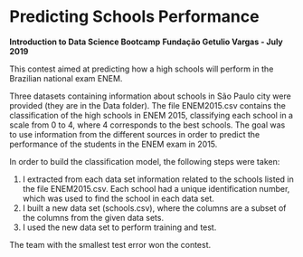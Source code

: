 # Predicting Schools Performance 
**Introduction to Data Science Bootcamp**
**Fundação Getulio Vargas - July 2019**

This contest aimed at predicting how a high schools will perform in the Brazilian national exam ENEM. 

Three datasets containing information about schools in São Paulo city were provided (they are in the Data folder). The file ENEM2015.csv contains the classification of the high schools in ENEM 2015, classifying each school in a scale from 0 to 4, where 4 corresponds to the best schools. The goal was to use information from the different sources in order to predict the performance of the students in the ENEM exam in 2015. 
 
In order to build the classification model, the following steps were taken:
 
   1.	I extracted from each data set information related to the schools listed in the file ENEM2015.csv. Each school had a unique identification number, which was used to find the school in each data set. 
   2.	I built a new data set (schools.csv), where the columns are a subset of the columns from the given data sets. 
   3.	I used the new data set to perform training and test. 

The team with the smallest test error won the contest.


 
